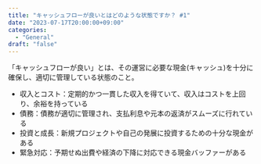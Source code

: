 ```yaml
---
title: "キャッシュフローが良いとはどのような状態ですか？ #1"
date: "2023-07-17T20:00:00+09:00"
categories:
  - "General"
draft: "false"
---
```


「キャッシュフローが良い」とは、その運営に必要な現金(キャッシュ)を十分に確保し、適切に管理している状態のこと。

- 収入とコスト：定期的かつ一貫した収入を得ていて、収入はコストを上回り、余裕を持っている
- 債務：債務が適切に管理され、支払利息や元本の返済がスムーズに行れている
- 投資と成長：新規プロジェクトや自己の発展に投資するための十分な現金がある
- 緊急対応：予期せぬ出費や経済の下降に対応できる現金バッファーがある
